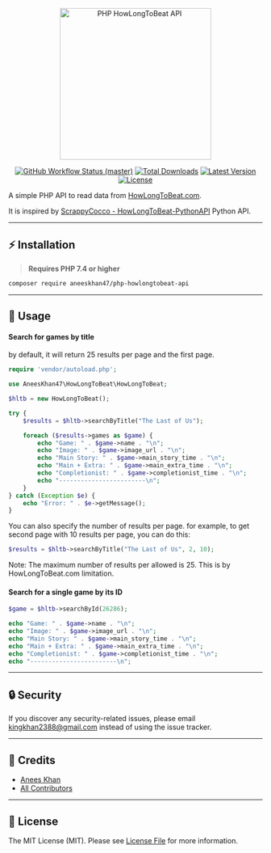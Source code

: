 <p align="center">
    <img src="https://banners.beyondco.de/HowLongToBeat%20PHP%20API.png?theme=light&packageManager=composer+require&packageName=aneeskhan47%2Fphp-howlongtobeat-api&pattern=architect&style=style_1&description=A+PHP+API+wrapper+for+HowLongToBeat.com&md=1&showWatermark=0&fontSize=100px&images=https%3A%2F%2Fwww.php.net%2Fimages%2Flogos%2Fnew-php-logo.svg" height="300" alt="PHP HowLongToBeat API">
    <p align="center">
        <a href="https://github.com/aneeskhan47/php-howlongtobeat-api/actions"><img alt="GitHub Workflow Status (master)" src="https://github.com/aneeskhan47/php-howlongtobeat-api/actions/workflows/tests.yml/badge.svg"></a>
        <a href="https://packagist.org/packages/aneeskhan47/php-howlongtobeat-api"><img alt="Total Downloads" src="https://img.shields.io/packagist/dt/aneeskhan47/php-howlongtobeat-api"></a>
        <a href="https://packagist.org/packages/aneeskhan47/php-howlongtobeat-api"><img alt="Latest Version" src="https://img.shields.io/packagist/v/aneeskhan47/php-howlongtobeat-api"></a>
        <a href="https://packagist.org/packages/aneeskhan47/php-howlongtobeat-api"><img alt="License" src="https://img.shields.io/packagist/l/aneeskhan47/php-howlongtobeat-api"></a>
    </p>
</p>

A simple PHP API to read data from [HowLongToBeat.com](https://howlongtobeat.com).

It is inspired by [ScrappyCocco - HowLongToBeat-PythonAPI](https://github.com/ScrappyCocco/HowLongToBeat-PythonAPI) Python API.

------

## ⚡️ Installation

> **Requires PHP 7.4 or higher**

```bash
composer require aneeskhan47/php-howlongtobeat-api
```

------

## 🚀 Usage

#### Search for games by title

by default, it will return 25 results per page and the first page.

```php
require 'vendor/autoload.php';

use AneesKhan47\HowLongToBeat\HowLongToBeat;

$hltb = new HowLongToBeat();

try {
    $results = $hltb->searchByTitle("The Last of Us");

    foreach ($results->games as $game) {
        echo "Game: " . $game->name . "\n";
        echo "Image: " . $game->image_url . "\n";
        echo "Main Story: " . $game->main_story_time . "\n";
        echo "Main + Extra: " . $game->main_extra_time . "\n";
        echo "Completionist: " . $game->completionist_time . "\n";
        echo "------------------------\n";
    }
} catch (Exception $e) {
    echo "Error: " . $e->getMessage();
}
```

You can also specify the number of results per page. for example, to get second page with 10 results per page, you can do this:

```php
$results = $hltb->searchByTitle("The Last of Us", 2, 10);
```

Note: The maximum number of results per allowed is 25. This is by HowLongToBeat.com limitation.

#### Search for a single game by its ID

```php
$game = $hltb->searchById(26286);

echo "Game: " . $game->name . "\n";
echo "Image: " . $game->image_url . "\n";
echo "Main Story: " . $game->main_story_time . "\n";
echo "Main + Extra: " . $game->main_extra_time . "\n";
echo "Completionist: " . $game->completionist_time . "\n";
echo "------------------------\n";
```

------

## 🔒 Security

If you discover any security-related issues, please email kingkhan2388@gmail.com instead of using the issue tracker.

------

## 🙌 Credits

- [Anees Khan](https://github.com/aneeskhan47)
- [All Contributors](../../contributors)

------

## 📜 License

The MIT License (MIT). Please see [License File](LICENSE.md) for more information.